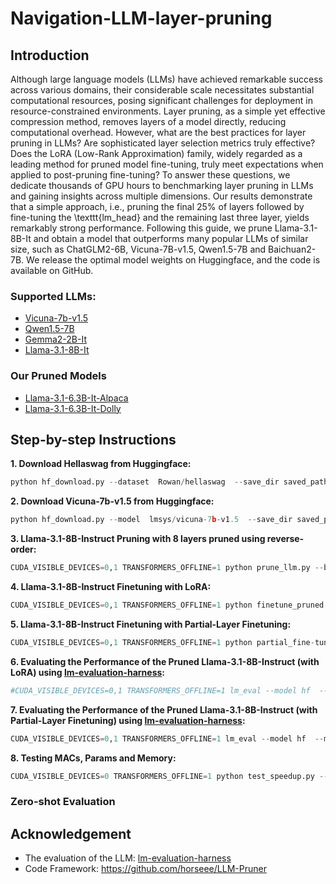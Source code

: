 # Navigation-LLM-layer-pruning
## Introduction
Although large language models (LLMs) have achieved remarkable success across various domains, their considerable scale necessitates substantial computational resources, posing significant challenges for deployment in resource-constrained environments. Layer pruning, as a simple yet effective compression method, removes layers of a model directly, reducing computational overhead. However, what are the best practices for layer pruning in LLMs? Are sophisticated layer selection metrics truly effective? Does the LoRA (Low-Rank Approximation) family, widely regarded as a leading method for pruned model fine-tuning, truly meet expectations when applied to post-pruning fine-tuning? To answer these questions, we dedicate thousands of GPU hours to benchmarking layer pruning in LLMs and gaining insights across multiple dimensions. Our results demonstrate that a simple approach, i.e., pruning the final 25\% of layers followed by fine-tuning the \texttt{lm\_head} and the remaining last three layer, yields remarkably strong performance. Following this guide, we prune Llama-3.1-8B-It and obtain a model that outperforms many popular LLMs of similar size, such as ChatGLM2-6B, Vicuna-7B-v1.5, Qwen1.5-7B and Baichuan2-7B. We release the optimal model weights on Huggingface, and the code is available on GitHub.

### Supported LLMs:
- [Vicuna-7b-v1.5](https://huggingface.co/lmsys/vicuna-7b-v1.5)
- [Qwen1.5-7B](https://www.google.com/url?sa=t&rct=j&q=&esrc=s&source=web&cd=&ved=2ahUKEwim-qfT1IaJAxUNr1YBHU-wF8UQFnoECB4QAQ&url=https%3A%2F%2Fhuggingface.co%2FQwen%2FQwen1.5-7B&usg=AOvVaw2E2lUSV7wML81PPxhzIfqJ&opi=89978449)
- [Gemma2-2B-It](https://huggingface.co/google/gemma-2-2b-it)
- [Llama-3.1-8B-It](https://huggingface.co/meta-llama/Llama-3.1-8B-Instruct)

### Our Pruned Models
- [Llama-3.1-6.3B-It-Alpaca](https://huggingface.co/anonymousICLR/Llama-3.1-6.3B-It-Alpaca) 
- [Llama-3.1-6.3B-It-Dolly](https://huggingface.co/anonymousICLR/Llama-3.1-6.3B-It-Dolly/)


## Step-by-step Instructions
**1. Download Hellaswag from Huggingface:**
```python
python hf_download.py --dataset  Rowan/hellaswag  --save_dir saved_path
```

**2. Download Vicuna-7b-v1.5 from Huggingface:**
```python
python hf_download.py --model  lmsys/vicuna-7b-v1.5  --save_dir saved_path
```

**3. Llama-3.1-8B-Instruct Pruning with 8 layers pruned using reverse-order:**

```python
CUDA_VISIBLE_DEVICES=0,1 TRANSFORMERS_OFFLINE=1 python prune_llm.py --base_model Llama-3.1-8B-Instruct --save_model  --pr_method tail --remove_layer 8
```

**4. Llama-3.1-8B-Instruct Finetuning with LoRA:**
```python
CUDA_VISIBLE_DEVICES=0,1 TRANSFORMERS_OFFLINE=1 python finetune_pruned.py --base_model Llama-3.1-8B-Instruct --save_model --pr_method  tail  --remove_layer 8 --prune_model_path your_path
```

**5. Llama-3.1-8B-Instruct Finetuning with Partial-Layer Finetuning:**
```python
CUDA_VISIBLE_DEVICES=0,1 TRANSFORMERS_OFFLINE=1 python partial_fine-tuning.py --base_model Llama-3.1-8B-Instruct --save_model  --prune_model_path your_path  --partial_layer_name last3
```
**6. Evaluating the Performance of the Pruned Llama-3.1-8B-Instruct (with LoRA) using [lm-evaluation-harness](https://github.com/EleutherAI/lm-evaluation-harness):**
```python
#CUDA_VISIBLE_DEVICES=0,1 TRANSFORMERS_OFFLINE=1 lm_eval --model hf  --model_args pretrained=model_path,trust_remote_code=True,peft=lora_path,parallelize=True --tasks mmlu,cmmlu,piqa,openbookqa,winogrande,hellaswag,arc_easy,arc_challenge  --device cuda:0  --batch_size auto  --num_fewshot 0
```

**7. Evaluating the Performance of the Pruned Llama-3.1-8B-Instruct (with Partial-Layer Finetuning) using [lm-evaluation-harness](https://github.com/EleutherAI/lm-evaluation-harness):**
```python
CUDA_VISIBLE_DEVICES=0,1 TRANSFORMERS_OFFLINE=1 lm_eval --model hf  --model_args pretrained=model_path,trust_remote_code=True,parallelize=True --tasks mmlu,cmmlu,piqa,openbookqa,winogrande,hellaswag,arc_easy,arc_challenge  --device cuda:0  --batch_size auto  --num_fewshot 0
```

**8. Testing MACs, Params and Memory:**
```python
CUDA_VISIBLE_DEVICES=0 TRANSFORMERS_OFFLINE=1 python test_speedup.py --base_model_path model_path
```

### Zero-shot Evaluation

## Acknowledgement
- The evaluation of the LLM: [lm-evaluation-harness](https://github.com/EleutherAI/lm-evaluation-harness)
- Code Framework: https://github.com/horseee/LLM-Pruner 
